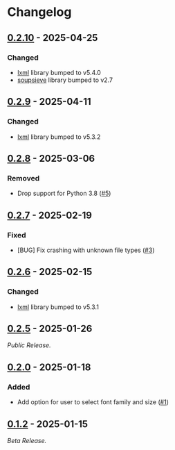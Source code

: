 # Changelog

<!--------------------------------------------------------------------->

## [0.2.10][0.2.10] - 2025-04-25

### Changed

* [lxml][lxml] library bumped to v5.4.0
* [soupsieve][soupsieve] library bumped to v2.7

<!--------------------------------------------------------------------->

## [0.2.9][0.2.9] - 2025-04-11

### Changed

* [lxml][lxml] library bumped to v5.3.2

<!--------------------------------------------------------------------->

## [0.2.8][0.2.8] - 2025-03-06

### Removed

* Drop support for Python 3.8 ([#5][issue5])

<!--------------------------------------------------------------------->

## [0.2.7][0.2.7] - 2025-02-19

### Fixed

* \[BUG\] Fix crashing with unknown file types ([#3][issue3])

<!--------------------------------------------------------------------->

## [0.2.6][0.2.6] - 2025-02-15

### Changed

* [lxml][lxml] library bumped to v5.3.1

<!--------------------------------------------------------------------->

## [0.2.5][0.2.5] - 2025-01-26

_Public Release._

<!--------------------------------------------------------------------->

## [0.2.0][0.2.0] - 2025-01-18

### Added

* Add option for user to select font family and size ([#1][issue1])

<!--------------------------------------------------------------------->

## [0.1.2][0.1.2] - 2025-01-15

_Beta Release._

[0.1.2]: https://github.com/geozeke/smvp/releases/tag/v0.1.2
[0.2.0]: https://github.com/geozeke/smvp/releases/tag/v0.2.0
[0.2.10]: https://github.com/geozeke/smvp/releases/tag/v0.2.10
[0.2.5]: https://github.com/geozeke/smvp/releases/tag/v0.2.5
[0.2.6]: https://github.com/geozeke/smvp/releases/tag/v0.2.6
[0.2.7]: https://github.com/geozeke/smvp/releases/tag/v0.2.7
[0.2.8]: https://github.com/geozeke/smvp/releases/tag/v0.2.8
[0.2.9]: https://github.com/geozeke/smvp/releases/tag/v0.2.9
[issue1]: https://github.com/geozeke/smvp/issues/1
[issue3]: https://github.com/geozeke/smvp/issues/3
[issue5]: https://github.com/geozeke/smvp/issues/5
[lxml]: https://lxml.de
[soupsieve]: https://pypi.org/project/soupsieve/
